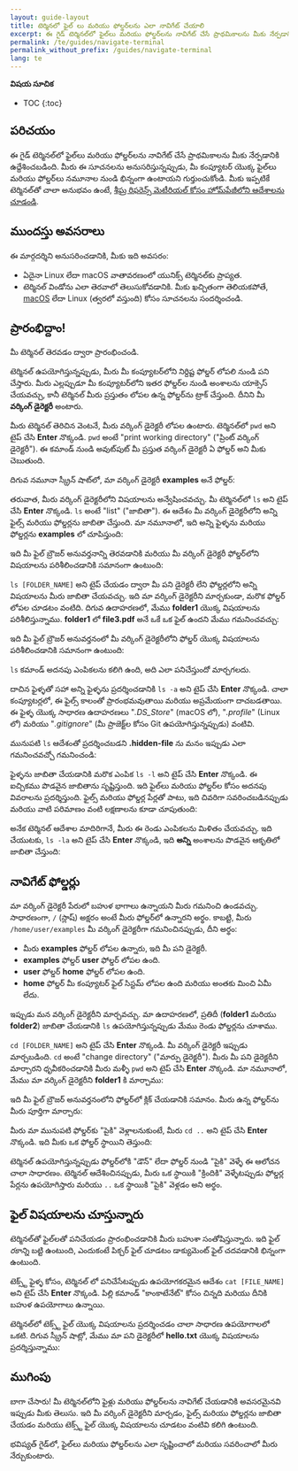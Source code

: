 ```yaml
---
layout: guide-layout
title: టెర్మినలో ఫైల్‌ లు మరియు ఫోల్డర్‌లను ఎలా నావిగేట్ చేయాలి
excerpt: ఈ గైడ్ టెర్మినల్‌లో ఫైల్‌లు మరియు ఫోల్డర్‌లను నావిగేట్ చేసే ప్రాథమికాలను మీకు నేర్పడానికి ఉద్దేశించబడింది.
permalink: /te/guides/navigate-terminal
permalink_without_prefix: /guides/navigate-terminal
lang: te
---
```


**విషయ సూచిక**

* TOC
{:toc}

## పరిచయం

ఈ గైడ్ టెర్మినల్‌లో ఫైల్‌లు మరియు ఫోల్డర్‌లను నావిగేట్ చేసే ప్రాథమికాలను మీకు నేర్పడానికి ఉద్దేశించబడింది. మీరు ఈ సూచనలను అనుసరిస్తున్నప్పుడు, మీ కంప్యూటర్ యొక్క ఫైల్‌లు మరియు ఫోల్డర్‌లు నమూనాల నుండి భిన్నంగా ఉంటాయని గుర్తుంచుకోండి. మీకు ఇప్పటికే టెర్మినల్‌తో చాలా అనుభవం ఉంటే, [శీఘ్ర రిఫరెన్స్ మెటీరియల్ కోసం హోమ్‌పేజీలోని ఆదేశాలను చూడండి](/te/).

## ముందస్తు అవసరాలు

ఈ మార్గదర్శిని అనుసరించడానికి, మీకు ఇది అవసరం:

* ఏదైనా Linux లేదా macOS వాతావరణంలో యునిక్స్ టెర్మినల్‌కు ప్రాప్యత.
* టెర్మినల్ విండోను ఎలా తెరవాలో తెలుసుకోవడానికి. మీకు ఖచ్చితంగా తెలియకపోతే, [macOS](open-terminal-macos) లేదా Linux (త్వరలో వస్తుంది) కోసం సూచనలను సందర్శించండి.

## ప్రారంభిద్దాం!

మీ టెర్మినల్ తెరవడం ద్వారా ప్రారంభించండి.

టెర్మినల్ ఉపయోగిస్తున్నప్పుడు, మీరు మీ కంప్యూటర్‌లోని నిర్దిష్ట ఫోల్డర్ లోపలి నుండి పని చేస్తారు. మీరు ఎల్లప్పుడూ మీ కంప్యూటర్‌లోని ఇతర ఫోల్డర్‌ల నుండి అంశాలను యాక్సెస్ చేయవచ్చు, కానీ టెర్మినల్ మీరు ప్రస్తుతం లోపల ఉన్న ఫోల్డర్‌ను ట్రాక్ చేస్తుంది. దీనిని మీ **వర్కింగ్ డైరెక్టరీ** అంటారు.

మీరు టెర్మినల్ తెరిచిన వెంటనే, మీరు వర్కింగ్ డైరెక్టరీ లోపల ఉంటారు. టెర్మినల్‌లో `pwd` ​​అని టైప్ చేసి **Enter** నొక్కండి. `pwd` అంటే "print working directory" ("ప్రింట్ వర్కింగ్ డైరెక్టరీ"). ఈ కమాండ్ నుండి అవుట్‌పుట్ మీ ప్రస్తుత వర్కింగ్ డైరెక్టరీ ఏ ఫోల్డర్ అని మీకు చెబుతుంది.

దిగువ నమూనా స్క్రీన్ షాట్‌లో, మా వర్కింగ్ డైరెక్టరీ **examples** అనే ఫోల్డర్:

<div class="center guideimages">
  <amp-img src="/assets/guides/navigate-work-files/pwd-en.png" width="665" height="387" alt="terminal pwd command" layout="responsive"></amp-img>
</div>

తరువాత, మీరు వర్కింగ్ డైరెక్టరీలోని విషయాలను అన్వేషించవచ్చు. మీ టెర్మినల్‌లో `ls` అని టైప్ చేసి **Enter** నొక్కండి. `ls` అంటే "list" ("జాబితా"). ఈ ఆదేశం మీ వర్కింగ్ డైరెక్టరీలోని అన్ని ఫైల్స్ మరియు ఫోల్డర్లను జాబితా చేస్తుంది. మా నమూనాలో, ఇది అన్ని ఫైళ్ళను మరియు ఫోల్డర్లను **examples** లో చూపిస్తుంది:

<div class="center guideimages">
  <amp-img src="/assets/guides/navigate-work-files/ls-en.png" width="665" height="387" alt="terminal list command" layout="responsive"></amp-img>
</div>

ఇది మీ ఫైల్ బ్రౌజర్ అనువర్తనాన్ని తెరవడానికి మరియు మీ వర్కింగ్ డైరెక్టరీ ఫోల్డర్‌లోని విషయాలను పరిశీలించడానికి సమానంగా ఉంటుంది:

<div class="center guideimages">
  <amp-img src="/assets/guides/navigate-work-files/ls-finder-en.png" width="665" height="387" alt="file browser show contents" layout="responsive"></amp-img>
</div>

`ls [FOLDER_NAME]` అని టైప్ చేయడం ద్వారా మీ పని డైరెక్టరీ లేని ఫోల్డర్లలోని అన్ని విషయాలను మీరు జాబితా చేయవచ్చు. ఇది మా వర్కింగ్ డైరెక్టరీని మార్చకుండా, మరొక ఫోల్డర్ లోపల చూడటం వంటిది. దిగువ ఉదాహరణలో, మేము **folder1** యొక్క విషయాలను పరిశీలిస్తున్నాము. **folder1** లో **file3.pdf** అనే ఒకే ఒక ఫైల్ ఉందని మేము గమనించవచ్చు:

<div class="center guideimages">
  <amp-img src="/assets/guides/navigate-work-files/ls-folder1-en.png" width="665" height="387" alt="ls command folder" layout="responsive"></amp-img>
</div>

ఇది మీ ఫైల్ బ్రౌజర్ అనువర్తనంలో మీ వర్కింగ్ డైరెక్టరీలోని ఫోల్డర్ యొక్క విషయాలను పరిశీలించడానికి సమానంగా ఉంటుంది:

<div class="center guideimages">
  <amp-img src="/assets/guides/navigate-work-files/ls-folder1-finder-en.png" width="665" height="387" alt="file browser folder peek" layout="responsive"></amp-img>
</div>

`ls` కమాండ్ అదనపు ఎంపికలను కలిగి ఉంది, అది ఎలా పనిచేస్తుందో మార్చగలదు.

దాచిన ఫైళ్ళతో సహా అన్ని ఫైళ్ళను ప్రదర్శించడానికి `ls -a` అని టైప్ చేసి **Enter** నొక్కండి. చాలా కంప్యూటర్లలో, ఈ ఫైల్స్ కాలంతో ప్రారంభమవుతాయి మరియు అప్రమేయంగా దాచబడతాయి. ఈ ఫైళ్ళ యొక్క సాధారణ ఉదాహరణలు "*.DS_Store*" (macOS లో), "*.profile*" (Linux లో) మరియు "*.gitignore*" (మీ ప్రాజెక్ట్‌ల కోసం Git ఉపయోగిస్తున్నప్పుడు) వంటివి.

మునుపటి `ls` ఆదేశంతో ప్రదర్శించబడని **.hidden-file** ను మనం ఇప్పుడు ఎలా గమనించవచ్చో గమనించండి:

<div class="center guideimages">
  <amp-img src="/assets/guides/navigate-work-files/ls-a-en.png" width="665" height="387" alt="terminal ls all command" layout="responsive"></amp-img>
</div>

ఫైళ్ళను జాబితా చేయడానికి మరొక ఎంపిక `ls -l` అని టైప్ చేసి **Enter** నొక్కండి. ఈ ఐచ్చికము పొడవైన జాబితాను సృష్టిస్తుంది. ఇది ఫైల్‌లు మరియు ఫోల్డర్‌ల కోసం అదనపు వివరాలను ప్రదర్శిస్తుంది. ఫైల్స్ మరియు ఫోల్డర్ల పేర్లతో పాటు, ఇది చివరిగా సవరించబడినప్పుడు మరియు వాటి పరిమాణం వంటి లక్షణాలను కూడా చూపుతుంది:

<div class="center guideimages">
  <amp-img src="/assets/guides/navigate-work-files/ls-l-en.png" width="665" height="387" alt="terminal ls long command" layout="responsive"></amp-img>
</div>

అనేక టెర్మినల్ ఆదేశాల మాదిరిగానే, మీరు ఈ రెండు ఎంపికలను మిళితం చేయవచ్చు. ఇది చేయుటకు, `ls -la` అని టైప్ చేసి **Enter** నొక్కండి, ఇది **అన్ని** అంశాలను పొడవైన ఆకృతిలో జాబితా చేస్తుంది:

<div class="center guideimages">
  <amp-img src="/assets/guides/navigate-work-files/ls-la-en.png" width="665" height="387" alt="terminal ls long all command" layout="responsive"></amp-img>
</div>

## నావిగేట్ ఫోల్డర్లు

మా వర్కింగ్ డైరెక్టరీ పేరులో బహుళ భాగాలు ఉన్నాయని మీరు గమనించి ఉండవచ్చు. సాధారణంగా, `/` (స్లాష్) అక్షరం అంటే మీరు ఫోల్డర్‌లో ఉన్నారని అర్థం. కాబట్టి, మీరు `/home/user/examples` మీ వర్కింగ్ డైరెక్టరీగా గమనించినప్పుడు, దీని అర్థం:

* మీరు **examples** ఫోల్డర్ లోపల ఉన్నారు, ఇది మీ పని డైరెక్టరీ.
* **examples** ఫోల్డర్ **user** ఫోల్డర్ లోపల ఉంది.
* **user** ఫోల్డర్ **home** ఫోల్డర్ లోపల ఉంది.
* **home** ఫోల్డర్ మీ కంప్యూటర్ ఫైల్ సిస్టమ్ లోపల ఉంది మరియు అంతకు మించి ఏమీ లేదు.

ఇప్పుడు మన వర్కింగ్ డైరెక్టరీని మార్చవచ్చు. మా ఉదాహరణలో, ప్రతిదీ (**folder1** మరియు **folder2**) జాబితా చేయడానికి `ls` ఉపయోగిస్తున్నప్పుడు మేము రెండు ఫోల్డర్లను చూశాము.

`cd [FOLDER_NAME]` అని టైప్ చేసి **Enter** నొక్కండి. మీ వర్కింగ్ డైరెక్టరీ ఇప్పుడు మార్చబడింది. `cd` అంటే "change directory" ("మార్పు డైరెక్టరీ"). మీరు మీ పని డైరెక్టరీని మార్చారని ధృవీకరించడానికి మీరు మళ్ళీ `pwd` అని టైప్ చేసి **Enter** నొక్కండి. మా నమూనాలో, మేము మా వర్కింగ్ డైరెక్టరీని **folder1** కి మార్చాము:

<div class="center guideimages">
  <amp-img src="/assets/guides/navigate-work-files/cd-folder1-en.png" width="665" height="387" alt="terminal cd command" layout="responsive"></amp-img>
</div>

ఇది మీ ఫైల్ బ్రౌజర్ అనువర్తనంలోని ఫోల్డర్‌లో క్లిక్ చేయడానికి సమానం. మీరు ఉన్న ఫోల్డర్‌ను మీరు పూర్తిగా మార్చారు:

<div class="center guideimages">
  <amp-img src="/assets/guides/navigate-work-files/cd-folder1-finder-en.png" width="665" height="387" alt="macOS folder change directory" layout="responsive"></amp-img>
</div>

మీరు మా మునుపటి ఫోల్డర్‌కు "పైకి" వెళ్లాలనుకుంటే, మీరు `cd ..` అని టైప్ చేసి **Enter** నొక్కండి. ఇది మీకు ఒక ఫోల్డర్ స్థాయిని తెస్తుంది:

<div class="center guideimages">
  <amp-img src="/assets/guides/navigate-work-files/cd-folder1-and-back-en.png" width="665" height="387" alt="terminal cd folder1 and back" layout="responsive"></amp-img>
</div>

టెర్మినల్ ఉపయోగిస్తున్నప్పుడు ఫోల్డర్‌లోకి "డౌన్" లేదా ఫోల్డర్ నుండి "పైకి" వెళ్ళే ఈ ఆలోచన చాలా సాధారణం. టెర్మినల్ ఆదేశించినప్పుడు, మీరు ఒక స్థాయికి "క్రిందికి" వెళ్ళేటప్పుడు ఫోల్డర్ల పేర్లను ఉపయోగిస్తారు మరియు `..` ఒక స్థాయికి "పైకి" వెళ్లడం అని అర్థం.

## ఫైల్ విషయాలను చూస్తున్నారు

టెర్మినల్‌తో ఫైల్‌లతో పనిచేయడం ప్రారంభించడానికి మీరు బహుశా సంతోషిస్తున్నారు. ఇది ఫైల్ *రకాన్ని* బట్టి ఉంటుంది, ఎందుకంటే పిక్చర్ ఫైల్ చూడటం డాక్యుమెంట్ ఫైల్ చదవడానికి భిన్నంగా ఉంటుంది.

టెక్స్ట్ ఫైళ్ళ కోసం, టెర్మినల్ లో పనిచేసేటప్పుడు ఉపయోగకరమైన ఆదేశం `cat [FILE_NAME]` అని టైప్ చేసి **Enter** నొక్కండి. పిల్లి కమాండ్ "కాంకాటేనేట్" కోసం చిన్నది మరియు దీనికి బహుళ ఉపయోగాలు ఉన్నాయి.

టెర్మినల్‌లో టెక్స్ట్ ఫైల్ యొక్క విషయాలను ప్రదర్శించడం చాలా సాధారణ ఉపయోగాలలో ఒకటి. దిగువ స్క్రీన్ షాట్లో, మేము మా పని డైరెక్టరీలో **hello.txt** యొక్క విషయాలను ప్రదర్శిస్తున్నాము:

<div class="center guideimages">
  <amp-img src="/assets/guides/navigate-work-files/cat-hello-en.png" width="665" height="387" alt="terminal cat command" layout="responsive"></amp-img>
</div>

## ముగింపు

బాగా చేసారు! మీ టెర్మినల్‌లోని ఫైళ్లు మరియు ఫోల్డర్‌లను నావిగేట్ చేయడానికి అవసరమైనవి ఇప్పుడు మీకు తెలుసు. ఇది మీ వర్కింగ్ డైరెక్టరీని మార్చడం, ఫైల్స్ మరియు ఫోల్డర్లను జాబితా చేయడం మరియు టెక్స్ట్ ఫైల్ యొక్క విషయాలను చూడటం వంటివి కలిగి ఉంటుంది.

భవిష్యత్ గైడ్‌లో, ఫైల్‌లు మరియు ఫోల్డర్‌లను ఎలా సృష్టించాలో మరియు సవరించాలో మీరు నేర్చుకుంటారు.
